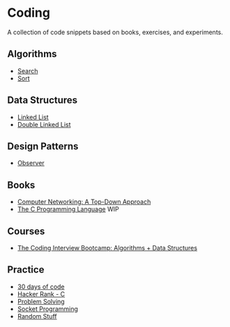 # Coding
A collection of code snippets based on books, exercises, and experiments.

## Algorithms
- [Search](/algorithms/search)
- [Sort](/algorithms/sort)

## Data Structures
- [Linked List](/data-structures/linked-list)
- [Double Linked List](/data-structures/double-linked-list)

## Design Patterns
- [Observer](/design-patterns/observer/main.py)

## Books
- [Computer Networking: A Top-Down Approach](/computer-networking-a-top-down-approach)
- [The C Programming Language](/the-c-programming-language) WIP

## Courses
- [The Coding Interview Bootcamp: Algorithms + Data Structures](/the-coding-interview-bootcamp)

## Practice
- [30 days of code](/30-days-of-code)
- [Hacker Rank - C](/hacker-rank-c)
- [Problem Solving](/problem-solving)
- [Socket Programming](/socket-programming)
- [Random Stuff](/random-stuff)
